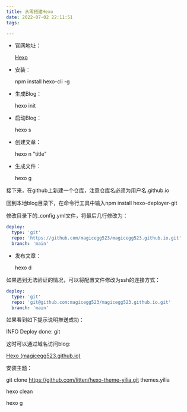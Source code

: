 ```yaml
---
title: 从零搭建Hexo
date: 2022-07-02 22:11:51
tags:

---
```


- 官网地址：

  [Hexo](https://hexo.io/zh-cn/)

- 安装：

  npm install hexo-cli -g

- 生成Blog：

  hexo init

- 启动Blog：

  hexo s

- 创建文章：

  hexo n "title"

- 生成文件：

  hexo g



接下来，在github上新建一个仓库，注意仓库名必须为用户名.github.io

回到本地blog目录下，在命令行工具中输入npm install hexo-deployer-git

修改目录下的_config.yml文件，将最后几行修改为：

```yaml
deploy:
  type: 'git'
  repo: 'https://github.com/magicegg523/magicegg523.github.io.git'
  branch: 'main'
```



- 发布文章：

  hexo d

  

如果遇到无法验证的情况，可以将配置文件修改为ssh的连接方式：

```yaml
deploy:
  type: 'git'
  repo: 'git@github.com:magicegg523/magicegg523.github.io.git'
  branch: 'main'
```



如果看到如下提示说明推送成功：

INFO  Deploy done: git



这时可以通过域名访问blog:

[Hexo (magicegg523.github.io)](https://magicegg523.github.io/)





安装主题：

git clone https://github.com/litten/hexo-theme-yilia.git themes.yilia

hexo clean

hexo g



